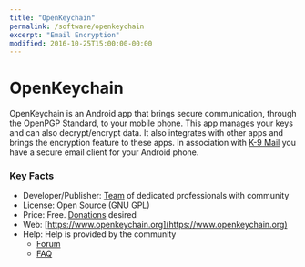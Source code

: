 ```yaml
---
title: "OpenKeychain"
permalink: /software/openkeychain
excerpt: "Email Encryption"
modified: 2016-10-25T15:00:00-00:00
---
```


# OpenKeychain
OpenKeychain is an Android app that brings secure communication, through the OpenPGP Standard, to your mobile phone. This app manages your keys and can also decrypt/encrypt data. It also integrates with other apps and brings the encryption feature to these apps. In association with [K-9 Mail](https://k9mail.github.io/) you have a secure email client for your Android phone.


### Key Facts

* Developer/Publisher: [Team](https://github.com/orgs/open-keychain/people) of dedicated professionals with community
* License: Open Source (GNU GPL)
* Price: Free. [Donations](https://flattr.com/submit/auto?fid=4vzg0p&url=https%3A%2F%2Fwww.openkeychain.org) desired
* Web: [https://www.openkeychain.org](https://www.openkeychain.org)
* Help: Help is provided by the community
	* [Forum](https://lists.riseup.net/www/arc/openkeychain)
	* [FAQ](https://www.openkeychain.org/faq/)